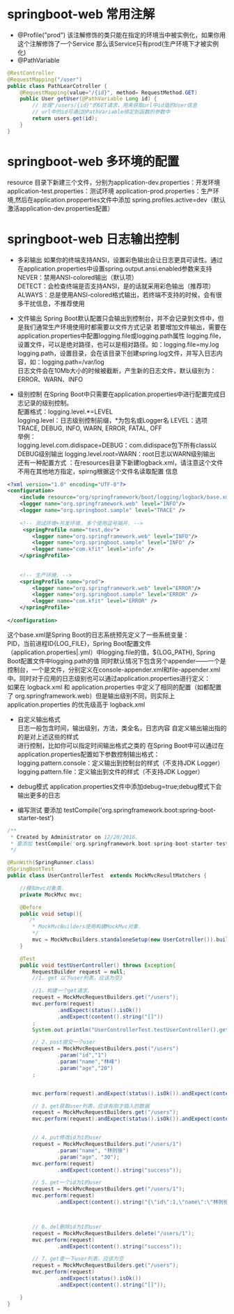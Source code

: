 # springboot-web 常用注解

* @Profile("prod")
该注解修饰的类只能在指定的环境当中被实例化，如果你用这个注解修饰了一个Service
那么该Service只有prod(生产环境下才被实例化)
* @PathVariable
```java
@RestController
@RequestMapping("/user")
public class PathLearCotroller {
    @RequestMapping(value="/{id}", method= RequestMethod.GET)
    public User getUser(@PathVariable Long id) {
        // 处理"/users/{id}"的GET请求，用来获取url中id值的User信息
        // url中的id可通过@PathVariable绑定到函数的参数中
        return users.get(id);
    }
}
```


# springboot-web 多环境的配置
resource 目录下新建三个文件，分别为application-dev.properties：开发环境 application-test.properties：测试环境 
application-prod.properties：生产环境,然后在application.propperties文件中添加
spring.profiles.active=dev（默认激活application-dev.properties配置）

# springboot-web 日志输出控制

* 多彩输出
如果你的终端支持ANSI，设置彩色输出会让日志更具可读性。通过在application.properties中设置spring.output.ansi.enabled参数来支持
NEVER：禁用ANSI-colored输出（默认项）  
DETECT：会检查终端是否支持ANSI，是的话就采用彩色输出（推荐项）  
ALWAYS：总是使用ANSI-colored格式输出，若终端不支持的时候，会有很多干扰信息，不推荐使用

* 文件输出
  Spring Boot默认配置只会输出到控制台，并不会记录到文件中，但是我们通常生产环境使用时都需要以文件方式记录 
  若要增加文件输出，需要在application.properties中配置logging.file或logging.path属性 
  logging.file，设置文件，可以是绝对路径，也可以是相对路径。如：logging.file=my.log
  logging.path，设置目录，会在该目录下创建spring.log文件，并写入日志内容，如：logging.path=/var/log   
  日志文件会在10Mb大小的时候被截断，产生新的日志文件，默认级别为：ERROR、WARN、INFO 
  
  
* 级别控制
在Spring Boot中只需要在application.properties中进行配置完成日志记录的级别控制。  
配置格式：logging.level.*=LEVEL  
logging.level：日志级别控制前缀，*为包名或Logger名 
LEVEL：选项TRACE, DEBUG, INFO, WARN, ERROR, FATAL, OFF   
举例：   
logging.level.com.didispace=DEBUG：com.didispace包下所有class以DEBUG级别输出 
logging.level.root=WARN：root日志以WARN级别输出  
还有一种配置方式 ：在resources目录下新建logback.xml，请注意这个文件不用在其他地方指定，spirng根据这个文件名读取配置
信息
```xml
<?xml version="1.0" encoding="UTF-8"?>
<configuration>
    <include resource="org/springframework/boot/logging/logback/base.xml" />
    <logger name="org.springframework.web" level="INFO"/>
    <logger name="org.springboot.sample" level="TRACE" />
   
    <!-- 测试环境+开发环境. 多个使用逗号隔开. -->
     <springProfile name="test,dev">
        <logger name="org.springframework.web" level="INFO"/>
        <logger name="org.springboot.sample" level="INFO" />
        <logger name="com.kfit" level="info" />
    </springProfile>
 
   
    <!-- 生产环境. -->
    <springProfile name="prod">
        <logger name="org.springframework.web" level="ERROR"/>
        <logger name="org.springboot.sample" level="ERROR" />
        <logger name="com.kfit" level="ERROR" />
    </springProfile>
   
</configuration>
```
这个base.xml是Spring Boot的日志系统预先定义了一些系统变量：  
PID，当前进程ID{LOG_FILE}，Spring Boot配置文件（application.properties|.yml）中logging.file的值，${LOG_PATH}, Spring Boot配置文件中logging.path的值 
同时默认情况下包含另个appender——一个是控制台，一个是文件，分别定义在console-appender.xml和file-appender.xml中。同时对于应用的日志级别也可以通过application.properties进行定义：  
如果在 logback.xml 和 application.properties 中定义了相同的配置（如都配置了 org.springframework.web）但是输出级别不同，则实际上 application.properties 的优先级高于 logback.xml       

* 自定义输出格式     
日志一般包含时间，输出级别，方法，类全名，日志内容 自定义输出输出指的的是对上述这些的样式  
进行控制，比如你可以指定时间输出格式之类的
在Spring Boot中可以通过在application.properties配置如下参数控制输出格式： 
logging.pattern.console：定义输出到控制台的样式（不支持JDK Logger）  
logging.pattern.file：定义输出到文件的样式（不支持JDK Logger）

* debug模式
application.properties文件中添加debug=true;debug模式下会输出更多的日志

* 编写测试
要添加 testCompile('org.springframework.boot:spring-boot-starter-test')  
```java
/**
 * Created by Administrator on 12/20/2016.
 * 要添加 testCompile('org.springframework.boot:spring-boot-starter-test')
 */

@RunWith(SpringRunner.class)
@SpringBootTest
public class UserControllerTest  extends MockMvcResultMatchers {

    //模拟mvc对象类.
    private MockMvc mvc;

    @Before
    public void setup(){
       /*
        * MockMvcBuilders使用构建MockMvc对象.
        */
        mvc = MockMvcBuilders.standaloneSetup(new UserCotroller()).build();
    }

    @Test
    public void testUserController() throws Exception{
        RequestBuilder request = null;
        //1. get 以下user列表，应该为空》

        //1、构建一个get请求.
        request = MockMvcRequestBuilders.get("/users");
        mvc.perform(request)
                .andExpect(status().isOk())
                .andExpect(content().string("[]"))
        ;
        System.out.println("UserControllerTest.testUserController().get");

        // 2、post提交一个user
        request = MockMvcRequestBuilders.post("/users")
                .param("id","1")
                .param("name","林峰")
                .param("age","20")
        ;


        mvc.perform(request).andExpect(status().isOk()).andExpect(content().string("success"));

        // 3、get获取user列表，应该有刚才插入的数据
        request = MockMvcRequestBuilders.get("/users");
        mvc.perform(request).andExpect(status().isOk()).andExpect(content().string("[{\"id\":1,\"name\":\"林峰\",\"age\":20}]"));


        // 4、put修改id为1的user
        request = MockMvcRequestBuilders.put("/users/1")
                .param("name", "林则徐")
                .param("age", "30");
        mvc.perform(request)
                .andExpect(content().string("success"));

        // 5、get一个id为1的user
        request = MockMvcRequestBuilders.get("/users/1");
        mvc.perform(request)
                .andExpect(content().string("{\"id\":1,\"name\":\"林则徐\",\"age\":30}"));



        // 6、del删除id为1的user
        request = MockMvcRequestBuilders.delete("/users/1");
        mvc.perform(request)
                .andExpect(content().string("success"));

        // 7、get查一下user列表，应该为空
        request = MockMvcRequestBuilders.get("/users");
        mvc.perform(request)
                .andExpect(status().isOk())
                .andExpect(content().string("[]"));

    }
}
```